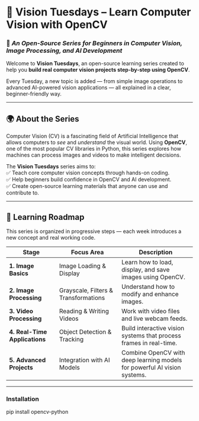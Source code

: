 # 🧠 Vision Tuesdays – Learn Computer Vision with OpenCV  

### 🎥 *An Open-Source Series for Beginners in Computer Vision, Image Processing, and AI Development*  

Welcome to **Vision Tuesdays**, an open-source learning series created to help you **build real computer vision projects step-by-step using OpenCV**.  

Every Tuesday, a new topic is added — from simple image operations to advanced AI-powered vision applications — all explained in a clear, beginner-friendly way.  

---

## 🌍 About the Series  

Computer Vision (CV) is a fascinating field of Artificial Intelligence that allows computers to *see* and *understand* the visual world. Using **OpenCV**, one of the most popular CV libraries in Python, this series explores how machines can process images and videos to make intelligent decisions.  

The **Vision Tuesdays** series aims to:  
✅ Teach core computer vision concepts through hands-on coding.  
✅ Help beginners build confidence in OpenCV and AI development.  
✅ Create open-source learning materials that anyone can use and contribute to.  

---

## 🧩 Learning Roadmap  

This series is organized in progressive steps — each week introduces a new concept and real working code.  

| Stage | Focus Area | Description |
|--------|-------------|-------------|
| **1. Image Basics** | Image Loading & Display | Learn how to load, display, and save images using OpenCV. |
| **2. Image Processing** | Grayscale, Filters & Transformations | Understand how to modify and enhance images. |
| **3. Video Processing** | Reading & Writing Videos | Work with video files and live webcam feeds. |
| **4. Real-Time Applications** | Object Detection & Tracking | Build interactive vision systems that process frames in real-time. |
| **5. Advanced Projects** | Integration with AI Models | Combine OpenCV with deep learning models for powerful AI vision systems. |

--- 

### Installation

pip install opencv-python


